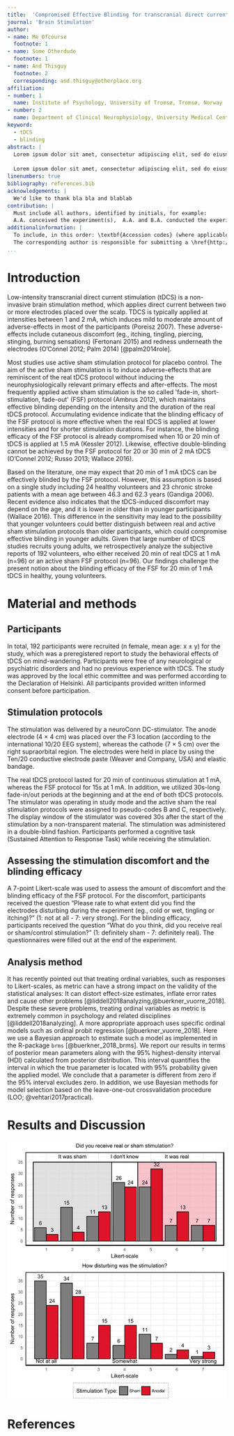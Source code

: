 ```yaml
---
title:  'Compromised Effective Blinding for transcranial direct current stimulation at 1 mA for 20 min in Young Healthy Individuals'
journal: 'Brain Stimulation'
author:
- name: Me Ofcourse
  footnote: 1
- name: Some Otherdude
  footnote: 1
- name: And Thisguy
  footnote: 2
  corresponding: and.thisguy@otherplace.org
affiliation:
- number: 1
  name: Institute of Psychology, University of Tromsø, Tromsø, Norway
- number: 2
  name: Department of Clinical Neurophysiology, University Medical Center Goettingen, Georg-August University, Goettingen, Germany
keyword:
  - tDCS
  - blinding
abstract: |
  Lorem ipsum dolor sit amet, consectetur adipiscing elit, sed do eiusmod tempor incididunt ut labore et dolore magna aliqua. Ut enim ad minim veniam, quis nostrud exercitation ullamco laboris nisi ut aliquip ex ea commodo consequat. Duis aute irure dolor in reprehenderit in voluptate velit esse cillum dolore eu fugiat nulla pariatur. Excepteur sint occaecat cupidatat non proident, sunt in culpa qui officia deserunt mollit anim id est laborum.

  Lorem ipsum dolor sit amet, consectetur adipiscing elit, sed do eiusmod tempor incididunt ut labore et dolore magna aliqua. Ut enim ad minim veniam, quis nostrud exercitation ullamco laboris nisi ut aliquip ex ea commodo consequat. Duis aute irure dolor in reprehenderit in voluptate velit esse cillum dolore eu fugiat nulla pariatur. Excepteur sint occaecat cupidatat non proident, sunt in culpa qui officia deserunt mollit anim id est laborum.
linenumbers: true
bibliography: references.bib
acknowledgements: |
  We'd like to thank bla bla and blablab
contribution: | 
  Must include all authors, identified by initials, for example:
  A.A. conceived the experiment(s),  A.A. and B.A. conducted the experiment(s), C.A. and D.A. analysed the results.  All authors reviewed the manuscript.
additionalinformation: |
  To include, in this order: \textbf{Accession codes} (where applicable); \textbf{Competing financial interests} (mandatory statement).
  The corresponding author is responsible for submitting a \href{http://www.nature.com/srep/policies/index.html#competing}{competing financial interests statement} on behalf of all authors of the paper. This statement must be included in the submitted article file.
...
```


# Introduction

Low-intensity transcranial direct current stimulation (tDCS) is a non-invasive brain stimulation method, which applies direct current between two or more electrodes placed over the scalp. TDCS is typically applied at intensities between 1 and 2 mA, which induces mild to moderate amount of adverse-effects in most of the participants (Poreisz 2007). These adverse-effects include cutaneous discomfort (eg., itching, tingling, piercing, stinging, burning sensations) (Fertonani 2015) and redness underneath the electrodes (O’Connel 2012; Palm 2014) [@palm2014role]. 

Most studies use active sham stimulation protocol for placebo control. The aim of the active sham stimulation is to induce adverse-effects that are reminiscent of the real tDCS protocol without inducing the neurophysiologically relevant primary effects and after-effects. The most frequently applied active sham stimulation is the so called 'fade-in, short-stimulation, fade-out' (FSF) protocol (Ambrus 2012), which maintains effective blinding depending on the intensity and the duration of the real tDCS protocol. Accumulating evidence indicate that the blinding efficacy of the FSF protocol is more effective when the real tDCS is applied at lower intensities and for shorter stimulation durations. For instance, the blinding efficacy of the FSF protocol is already compromised when 10 or 20 min of tDCS is applied at 1.5 mA (Kessler 2012). Likewise, effective double-blinding cannot be achieved by the FSF protocol for 20 or 30 min of 2 mA tDCS (O’Connel 2012; Russo 2013; Wallace 2016). 

Based on the literature, one may expect that 20 min of 1 mA tDCS can be effectively blinded by the FSF protocol. However, this assumption is based on a single study including 24 healthy volunteers and 23 chronic stroke patients with a mean age between 46.3 and 62.3 years (Gandiga 2006). Recent evidence also indicates that the tDCS-induced discomfort may depend on the age, and it is lower in older than in younger participants (Wallace 2016). This difference in the sensitivity may lead to the possibility that younger volunteers could better distinguish between real and active sham stimulation protocols than older participants, which could compromise effective blinding in younger adults. Given that large number of tDCS studies recruits young adults, we retrospectively analyze the subjective reports of 192 volunteers, who either received 20 min of real tDCS at 1 mA (n=96) or an active sham FSF protocol (n=96). Our findings challenge the present notion about the blinding efficacy of the FSF for 20 min of 1 mA tDCS in healthy, young volunteers.


# Material and methods

## Participants
In total, 192 participants were recruited (n female, mean age: x $\pm$ y) for the study, which was a preregistered report to study the behavioral effects of tDCS on mind-wandering. Participants were free of any neurological or psychiatric disorders and had no previous experience with tDCS. The study was approved by the local ethic committee and was performed according to the Declaration of Helsinki. All participants provided written informed consent before participation. 

## Stimulation protocols

The stimulation was delivered by a neuroConn DC-stimulator. The anode electrode (4 $\times$ 4 cm) was placed over the F3 location (according to the international 10/20 EEG system), whereas the cathode (7 $\times$ 5 cm) over the right supraorbital region. The electrodes were held in place by using the Ten/20 conductive electrode paste (Weaver and Company, USA) and elastic bandage.

The real tDCS protocol lasted for 20 min of continuous stimulation at 1 mA, whereas the FSF protocol for 15s at 1 mA. In addition, we utilized 30s-long fade-in/out periods at the beginning and at the end of both tDCS protocols. The stimulator was operating in study mode and the active sham the real stimulation protocols were assigned to pseudo-codes B and C, respectively. The display window of the stimulator was covered 30s after the start of the stimulation by a non-transparent material. The stimulation was administered in a double-blind fashion. Participants performed a cognitive task (Sustained Attention to Response Task) while receiving the stimulation. 

## Assessing the stimulation discomfort and the blinding efficacy

A 7-point Likert-scale was used to assess the amount of discomfort and the blinding efficacy of the FSF protocol. For the discomfort, participants received the question “Please rate to what extent did you find the electrodes disturbing during the experiment (eg., cold or wet, tingling or itching)?” (1: not at all - 7: very strong). For the blinding efficacy, participants received the question “What do you think, did you receive real or sham/control stimulation?”  (1: definitely sham - 7: definitely real). The questionnaires were filled out at the end of the experiment. 

## Analysis method

It has recently pointed out that treating ordinal variables, such as responses to Likert-scales, as metric can have a strong impact on the validity of the statistical analyses: It can distort effect-size estimates, inflate error rates and cause other problems [@liddell2018analyzing,@buerkner_vuorre_2018]. Despite these severe problems, treating ordinal variables as metric is extremely common in psychology and related disciplines [@liddell2018analyzing]. A more appropriate approach uses specific ordinal models such as ordinal probit regression [@buerkner_vuorre_2018]. Here we use a Bayesian approach to estimate such a model as implemented in the R-package `brms` [@buerkner_2018_brms]. We report our results in terms of posterior mean parameters along with the 95% highest-density interval (HDI) calculated from posterior distribution. This interval quantifies the interval in which the true parameter is located with 95% probability given the applied model. We conclude that a parameter is different from zero if the 95% interval excludes zero. In addition, we use Bayesian methods for model selection based on the leave-one-out crossvalidation procedure (LOO; @vehtari2017practical). 

# Results and Discussion




![description](pics/blinding.png)


# References


